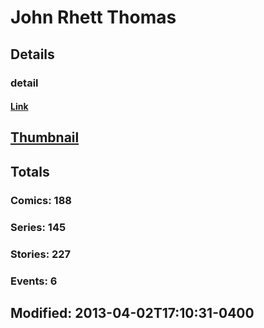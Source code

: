 # John Rhett Thomas 
## Details
### detail
#### [Link](http://marvel.com/comics/creators/10363/john_rhett_thomas?utm_campaign=apiRef&utm_source=225578a89fc76f3d20fbffda5d17a88d)
## [Thumbnail](http://i.annihil.us/u/prod/marvel/i/mg/b/40/image_not_available.jpg)
## Totals
### Comics: 188
### Series: 145
### Stories: 227
### Events: 6
## Modified: 2013-04-02T17:10:31-0400